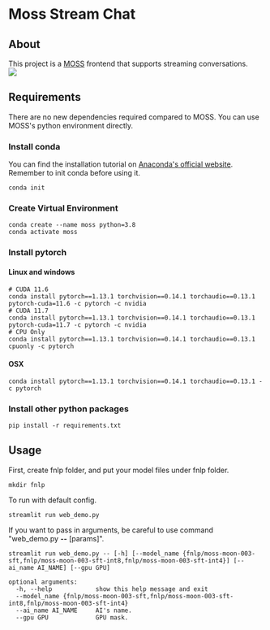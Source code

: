 # Moss Stream Chat

## About

This project is a [MOSS](https://github.com/OpenLMLab/MOSS) frontend that supports streaming conversations.  
![](https://github.com/GitEventhandler/MOSS-stream-chat/blob/master/screenshot/moss_stream_chat.gif)

## Requirements

There are no new dependencies required compared to MOSS. You can use MOSS's python environment directly.

### Install conda

You can find the installation tutorial on [Anaconda's official website](https://www.anaconda.com/download/). Remember to
init conda before using it.

```shell
conda init
```

### Create Virtual Environment

```shell
conda create --name moss python=3.8
conda activate moss
```

### Install pytorch

#### Linux and windows

```shell
# CUDA 11.6
conda install pytorch==1.13.1 torchvision==0.14.1 torchaudio==0.13.1 pytorch-cuda=11.6 -c pytorch -c nvidia
# CUDA 11.7
conda install pytorch==1.13.1 torchvision==0.14.1 torchaudio==0.13.1 pytorch-cuda=11.7 -c pytorch -c nvidia
# CPU Only
conda install pytorch==1.13.1 torchvision==0.14.1 torchaudio==0.13.1 cpuonly -c pytorch
```

#### OSX

```shell
conda install pytorch==1.13.1 torchvision==0.14.1 torchaudio==0.13.1 -c pytorch
```

### Install other python packages

```shell
pip install -r requirements.txt
```

## Usage

First, create fnlp folder, and put your model files under fnlp folder.
```shell
mkdir fnlp
```

To run with default config.

```shell
streamlit run web_demo.py
```

If you want to pass in arguments, be careful to use command "web_demo.py **--** [params]".

```shell
streamlit run web_demo.py -- [-h] [--model_name {fnlp/moss-moon-003-sft,fnlp/moss-moon-003-sft-int8,fnlp/moss-moon-003-sft-int4}] [--ai_name AI_NAME] [--gpu GPU]

optional arguments:
  -h, --help            show this help message and exit
  --model_name {fnlp/moss-moon-003-sft,fnlp/moss-moon-003-sft-int8,fnlp/moss-moon-003-sft-int4}
  --ai_name AI_NAME     AI's name.
  --gpu GPU             GPU mask.
```
